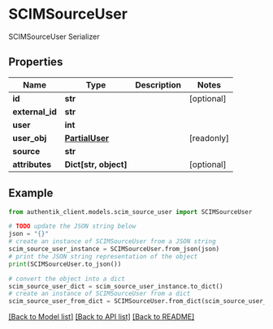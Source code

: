 # SCIMSourceUser

SCIMSourceUser Serializer

## Properties

Name | Type | Description | Notes
------------ | ------------- | ------------- | -------------
**id** | **str** |  | [optional] 
**external_id** | **str** |  | 
**user** | **int** |  | 
**user_obj** | [**PartialUser**](PartialUser.md) |  | [readonly] 
**source** | **str** |  | 
**attributes** | **Dict[str, object]** |  | [optional] 

## Example

```python
from authentik_client.models.scim_source_user import SCIMSourceUser

# TODO update the JSON string below
json = "{}"
# create an instance of SCIMSourceUser from a JSON string
scim_source_user_instance = SCIMSourceUser.from_json(json)
# print the JSON string representation of the object
print(SCIMSourceUser.to_json())

# convert the object into a dict
scim_source_user_dict = scim_source_user_instance.to_dict()
# create an instance of SCIMSourceUser from a dict
scim_source_user_from_dict = SCIMSourceUser.from_dict(scim_source_user_dict)
```
[[Back to Model list]](../README.md#documentation-for-models) [[Back to API list]](../README.md#documentation-for-api-endpoints) [[Back to README]](../README.md)


